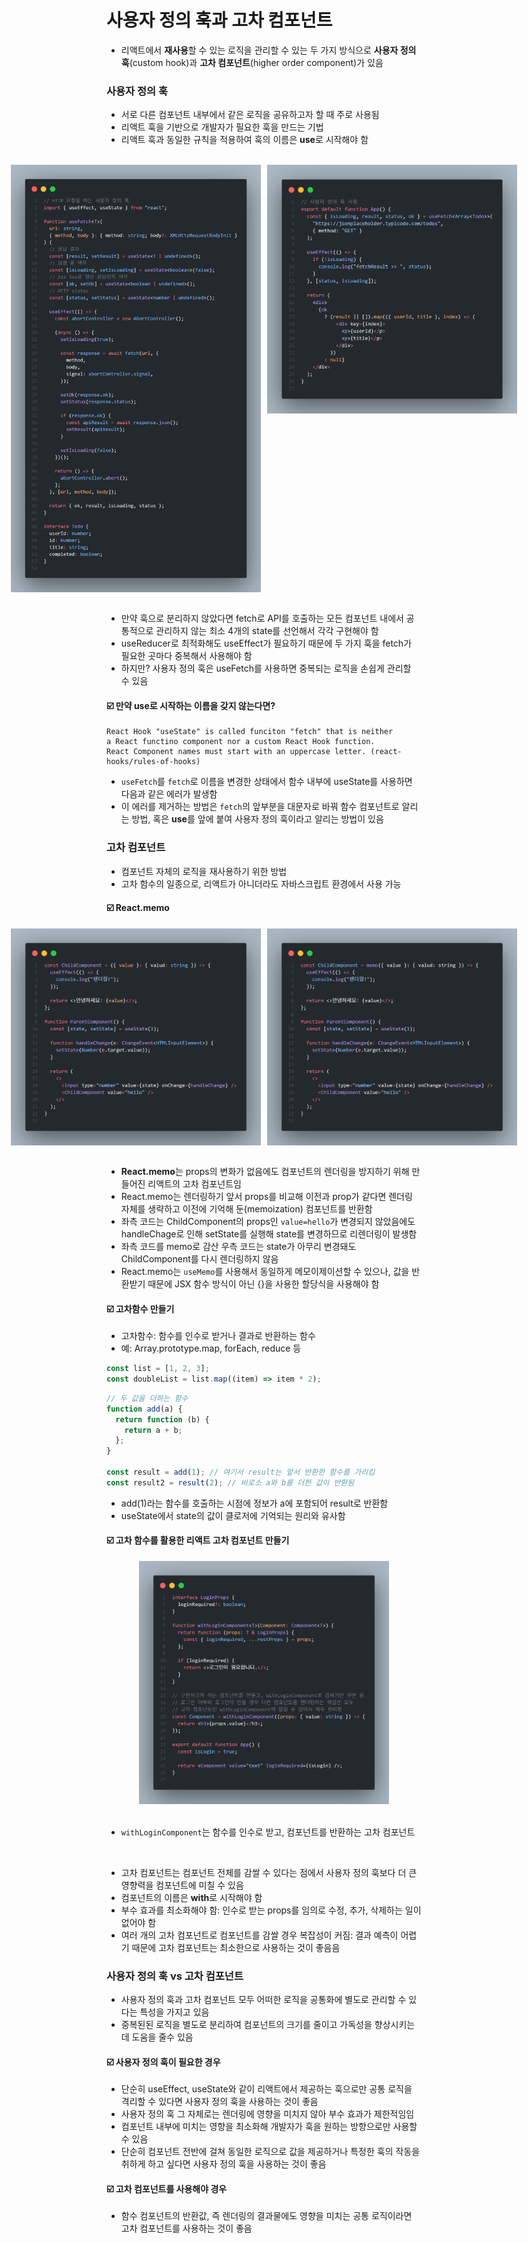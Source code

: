 # 사용자 정의 훅과 고차 컴포넌트

- 리액트에서 **재사용**할 수 있는 로직을 관리할 수 있는 두 가지 방식으로 **사용자 정의 훅**(custom hook)과 **고차 컴포넌트**(higher order component)가 있음

### 사용자 정의 훅

- 서로 다른 컴포넌트 내부에서 같은 로직을 공유하고자 할 때 주로 사용됨
- 리액트 훅을 기반으로 개발자가 필요한 훅을 만드는 기법
- 리액트 훅과 동일한 규칙을 적용하여 훅의 이름은 **use**로 시작해야 함

<br/>

<div style="display: flex; align-items: start; justify-content: center; gap: 10px;">
  <img src="image/code-1.png" width=400 style="object-fit: contain">
  <img src="image/code-2.png" width=400 style="object-fit: contain">
</div>

<br/>

- 만약 훅으로 분리하지 않았다면 fetch로 API를 호출하는 모든 컴포넌트 내에서 공통적으로 관리하지 않는 최소 4개의 state를 선언해서 각각 구현해야 함
- useReducer로 최적화해도 useEffect가 필요하기 때문에 두 가지 훅을 fetch가 필요한 곳마다 중복해서 사용해야 함
- 하지만? 사용자 정의 훅은 useFetch를 사용하면 중복되는 로직을 손쉽게 관리할 수 있음

#### ☑️ 만약 use로 시작하는 이름을 갖지 않는다면?

```
React Hook "useState" is called funciton "fetch" that is neither
a React functino component nor a custom React Hook function.
React Component names must start with an uppercase letter. (react-hooks/rules-of-hooks)
```

- `useFetch`를 `fetch`로 이름을 변경한 상태에서 함수 내부에 useState를 사용하면 다음과 같은 에러가 발생함
- 이 에러를 제거하는 방법은 `fetch`의 앞부분을 대문자로 바꿔 함수 컴포넌트로 알리는 방법, 혹은 **use**를 앞에 붙여 사용자 정의 훅이라고 알리는 방법이 있음

### 고차 컴포넌트

- 컴포넌트 자체의 로직을 재사용하기 위한 방법
- 고차 함수의 일종으로, 리액트가 아니더라도 자바스크립트 환경에서 사용 가능

#### ☑️ React.memo

<div style="display: flex; align-items: start; justify-content: center; gap: 10px;">
  <img src="image/code-3.png" width=400 style="object-fit: contain">
  <img src="image/code-4.png" width=400 style="object-fit: contain">
</div>

<br/>

- **React.memo**는 props의 변화가 없음에도 컴포넌트의 렌더링을 방지하기 위해 만들어진 리액트의 고차 컴포넌트임
- React.memo는 렌더링하기 앞서 props를 비교해 이전과 prop가 같다면 렌더링 자체를 생략하고 이전에 기억해 둔(memoization) 컴포넌트를 반환함
- 좌측 코드는 ChildComponent의 props인 `value=hello`가 변경되지 않았음에도 handleChage로 인해 setState를 실행해 state를 변경하므로 리렌더링이 발생함
- 좌측 코드를 memo로 감산 우측 코드는 state가 아무리 변경돼도 ChildComponent를 다시 렌더링하지 않음
- React.memo는 `useMemo`를 사용해서 동일하게 메모이제이션할 수 있으나, 값을 반환받기 때문에 JSX 함수 방식이 아닌 {}을 사용한 할당식을 사용해야 함

#### ☑️ 고차함수 만들기

- 고차함수: 함수를 인수로 받거나 결과로 반환하는 함수
- 예: Array.prototype.map, forEach, reduce 등

```javascript
const list = [1, 2, 3];
const doubleList = list.map((item) => item * 2);
```

```javascript
// 두 값을 더하는 함수
function add(a) {
  return function (b) {
    return a + b;
  };
}

const result = add(1); // 여기서 result는 앞서 반환한 함수를 가리킴
const result2 = result(2); // 비로소 a와 b를 더한 값이 반환됨
```

- add(1)라는 함수를 호출하는 시점에 정보가 a에 포함되어 result로 반환함
- useState에서 state의 값이 클로저에 기억되는 원리와 유사함

#### ☑️ 고차 함수를 활용한 리액트 고차 컴포넌트 만들기

<div align=center>
  <img src="image/code-5.png" width=400 style="object-fit: contain">
</div>

<br/>

- `withLoginComponent`는 함수를 인수로 받고, 컴포넌트를 반환하는 고차 컴포넌트

<br/>

- 고차 컴포넌트는 컴포넌트 전체를 감쌀 수 있다는 점에서 사용자 정의 훅보다 더 큰 영향력을 컴포넌트에 미칠 수 있음
- 컴포넌트의 이름은 **with**로 시작해야 함
- 부수 효과를 최소화해야 함: 인수로 받는 props를 임의로 수정, 추가, 삭제하는 일이 없어야 함
- 여러 개의 고차 컴포넌트로 컴포넌트를 감쌀 경우 복잡성이 커짐: 결과 예측이 어렵기 때문에 고차 컴포넌트는 최소한으로 사용하는 것이 좋음음

### 사용자 정의 훅 vs 고차 컴포넌트

- 사용자 정의 훅과 고차 컴포넌트 모두 어떠한 로직을 공통화에 별도로 관리할 수 있다는 특성을 가지고 있음
- 중복된된 로직을 별도로 분리하여 컴포넌트의 크기를 줄이고 가독성을 향상시키는 데 도움을 줄수 있음

#### ☑️ 사용자 정의 훅이 필요한 경우

- 단순히 useEffect, useState와 같이 리액트에서 제공하는 훅으로만 공통 로직을 격리할 수 있다면 사용자 정의 훅을 사용하는 것이 좋음
- 사용자 정의 훅 그 자체로는 렌더링에 영향을 미치지 않아 부수 효과가 제한적임임
- 컴포넌트 내부에 미치는 영향을 최소화해 개발자가 훅을 원하는 방향으로만 사용할 수 있음
- 단순히 컴포넌트 전반에 걸쳐 동일한 로직으로 값을 제공하거나 특정한 훅의 작동을 취하게 하고 싶다면 사용자 정의 훅을 사용하는 것이 좋음

#### ☑️ 고차 컴포넌트를 사용해야 경우

- 함수 컴포넌트의 반환값, 즉 렌더링의 결과물에도 영향을 미치는 공통 로직이라면 고차 컴포넌트를 사용하는 것이 좋음
